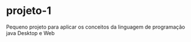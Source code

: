 # projeto-1
Pequeno projeto para aplicar os conceitos da linguagem de programação java Desktop e Web
